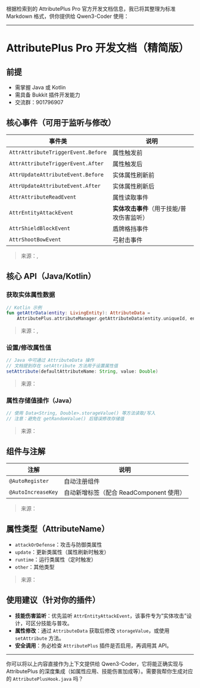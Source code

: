 根据检索到的 AttributePlus Pro 官方开发文档信息，我已将其整理为标准 Markdown 格式，供你提供给 Qwen3-Coder 使用：

---

# AttributePlus Pro 开发文档（精简版）

## 前提
- 需掌握 Java 或 Kotlin
- 需具备 Bukkit 插件开发能力
- 交流群：901796907

## 核心事件（可用于监听与修改）

| 事件类 | 说明 |
|--------|------|
| `AttrAttributeTriggerEvent.Before` | 属性触发前 |
| `AttrAttributeTriggerEvent.After` | 属性触发后 |
| `AttrUpdateAttributeEvent.Before` | 实体属性刷新前 |
| `AttrUpdateAttributeEvent.After` | 实体属性刷新后 |
| `AttrAttributeReadEvent` | 属性读取事件 |
| `AttrEntityAttackEvent` | **实体攻击事件**（用于技能/普攻伤害监听） |
| `AttrShieldBlockEvent` | 盾牌格挡事件 |
| `AttrShootBowEvent` | 弓射击事件 |

> 来源：, 

## 核心 API（Java/Kotlin）

### 获取实体属性数据
```kotlin
// Kotlin 示例
fun getAttrData(entity: LivingEntity): AttributeData =
    AttributePlus.attributeManager.getAttributeData(entity.uniqueId, entity)
```
> 来源：, 

### 设置/修改属性值
```java
// Java 中可通过 AttributeData 操作
// 文档提到存在 setAttribute 方法用于设置属性值
setAttribute(defaultAttributeName: String, value: Double)
```
> 来源：

### 属性存储值操作（Java）
```java
// 使用 Data<String, Double>.storageValue() 等方法读取/写入
// 注意：避免在 getRandomValue() 后错误修改存储值
```
> 来源：

## 组件与注解

| 注解 | 说明 |
|------|------|
| `@AutoRegister` | 自动注册组件 |
| `@AutoIncreaseKey` | 自动新增标签（配合 ReadComponent 使用） |

> 来源：

## 属性类型（AttributeName）

- `attackOrDefense`：攻击与防御类属性  
- `update`：更新类属性（属性刷新时触发）  
- `runtime`：运行类属性（定时触发）  
- `other`：其他类型  

> 来源：

## 使用建议（针对你的插件）

- **技能伤害监听**：优先监听 `AttrEntityAttackEvent`，该事件专为“实体攻击”设计，可区分技能与普攻。
- **属性修改**：通过 `AttributeData` 获取后修改 `storageValue`，或使用 `setAttribute` 方法。
- **安全调用**：务必检查 `AttributePlus` 插件是否启用，再调用其 API。

---

你可以将以上内容直接作为上下文提供给 Qwen3-Coder，它将能正确实现与 AttributePlus 的深度集成（如属性应用、技能伤害加成等）。需要我帮你生成对应的 `AttributePlusHook.java` 吗？